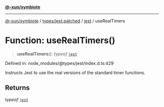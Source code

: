 [**@-xun/symbiote**](../../../../../README.md)

***

[@-xun/symbiote](../../../../../README.md) / [types/jest.patched](../../../README.md) / [jest](../README.md) / useRealTimers

# Function: useRealTimers()

> **useRealTimers**(): *typeof* [`jest`](../README.md)

Defined in: node\_modules/@types/jest/index.d.ts:429

Instructs Jest to use the real versions of the standard timer functions.

## Returns

*typeof* [`jest`](../README.md)
